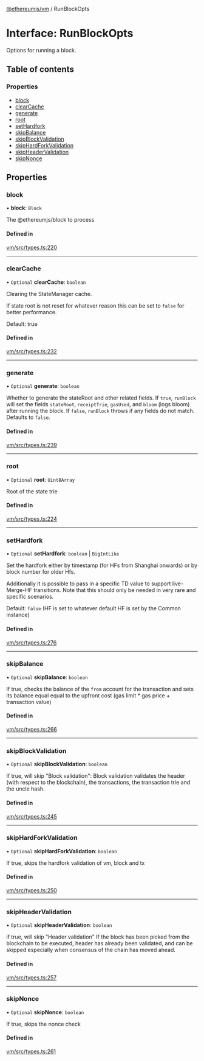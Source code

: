 [@ethereumjs/vm](../README.md) / RunBlockOpts

# Interface: RunBlockOpts

Options for running a block.

## Table of contents

### Properties

- [block](RunBlockOpts.md#block)
- [clearCache](RunBlockOpts.md#clearcache)
- [generate](RunBlockOpts.md#generate)
- [root](RunBlockOpts.md#root)
- [setHardfork](RunBlockOpts.md#sethardfork)
- [skipBalance](RunBlockOpts.md#skipbalance)
- [skipBlockValidation](RunBlockOpts.md#skipblockvalidation)
- [skipHardForkValidation](RunBlockOpts.md#skiphardforkvalidation)
- [skipHeaderValidation](RunBlockOpts.md#skipheadervalidation)
- [skipNonce](RunBlockOpts.md#skipnonce)

## Properties

### block

• **block**: `Block`

The @ethereumjs/block to process

#### Defined in

[vm/src/types.ts:220](https://github.com/ethereumjs/ethereumjs-monorepo/blob/master/packages/vm/src/types.ts#L220)

___

### clearCache

• `Optional` **clearCache**: `boolean`

Clearing the StateManager cache.

If state root is not reset for whatever reason this can be set to `false` for better performance.

Default: true

#### Defined in

[vm/src/types.ts:232](https://github.com/ethereumjs/ethereumjs-monorepo/blob/master/packages/vm/src/types.ts#L232)

___

### generate

• `Optional` **generate**: `boolean`

Whether to generate the stateRoot and other related fields.
If `true`, `runBlock` will set the fields `stateRoot`, `receiptTrie`, `gasUsed`, and `bloom` (logs bloom) after running the block.
If `false`, `runBlock` throws if any fields do not match.
Defaults to `false`.

#### Defined in

[vm/src/types.ts:239](https://github.com/ethereumjs/ethereumjs-monorepo/blob/master/packages/vm/src/types.ts#L239)

___

### root

• `Optional` **root**: `Uint8Array`

Root of the state trie

#### Defined in

[vm/src/types.ts:224](https://github.com/ethereumjs/ethereumjs-monorepo/blob/master/packages/vm/src/types.ts#L224)

___

### setHardfork

• `Optional` **setHardfork**: `boolean` \| `BigIntLike`

Set the hardfork either by timestamp (for HFs from Shanghai onwards) or by block number
for older Hfs.

Additionally it is possible to pass in a specific TD value to support live-Merge-HF
transitions. Note that this should only be needed in very rare and specific scenarios.

Default: `false` (HF is set to whatever default HF is set by the Common instance)

#### Defined in

[vm/src/types.ts:276](https://github.com/ethereumjs/ethereumjs-monorepo/blob/master/packages/vm/src/types.ts#L276)

___

### skipBalance

• `Optional` **skipBalance**: `boolean`

If true, checks the balance of the `from` account for the transaction and sets its
balance equal equal to the upfront cost (gas limit * gas price + transaction value)

#### Defined in

[vm/src/types.ts:266](https://github.com/ethereumjs/ethereumjs-monorepo/blob/master/packages/vm/src/types.ts#L266)

___

### skipBlockValidation

• `Optional` **skipBlockValidation**: `boolean`

If true, will skip "Block validation":
Block validation validates the header (with respect to the blockchain),
the transactions, the transaction trie and the uncle hash.

#### Defined in

[vm/src/types.ts:245](https://github.com/ethereumjs/ethereumjs-monorepo/blob/master/packages/vm/src/types.ts#L245)

___

### skipHardForkValidation

• `Optional` **skipHardForkValidation**: `boolean`

If true, skips the hardfork validation of vm, block
and tx

#### Defined in

[vm/src/types.ts:250](https://github.com/ethereumjs/ethereumjs-monorepo/blob/master/packages/vm/src/types.ts#L250)

___

### skipHeaderValidation

• `Optional` **skipHeaderValidation**: `boolean`

if true, will skip "Header validation"
If the block has been picked from the blockchain to be executed,
header has already been validated, and can be skipped especially when
consensus of the chain has moved ahead.

#### Defined in

[vm/src/types.ts:257](https://github.com/ethereumjs/ethereumjs-monorepo/blob/master/packages/vm/src/types.ts#L257)

___

### skipNonce

• `Optional` **skipNonce**: `boolean`

If true, skips the nonce check

#### Defined in

[vm/src/types.ts:261](https://github.com/ethereumjs/ethereumjs-monorepo/blob/master/packages/vm/src/types.ts#L261)

